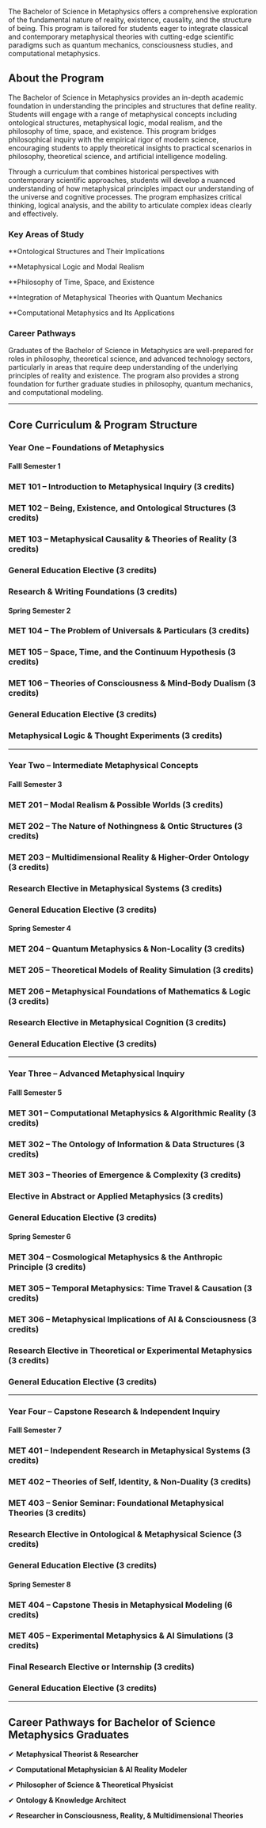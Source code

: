 The Bachelor of Science in Metaphysics offers a comprehensive exploration of the fundamental nature of reality, existence, causality, and the structure of being. This program is tailored for students eager to integrate classical and contemporary metaphysical theories with cutting-edge scientific paradigms such as quantum mechanics, consciousness studies, and computational metaphysics.

## **About the Program**

The Bachelor of Science in Metaphysics provides an in-depth academic foundation in understanding the principles and structures that define reality. Students will engage with a range of metaphysical concepts including ontological structures, metaphysical logic, modal realism, and the philosophy of time, space, and existence. This program bridges philosophical inquiry with the empirical rigor of modern science, encouraging students to apply theoretical insights to practical scenarios in philosophy, theoretical science, and artificial intelligence modeling.

Through a curriculum that combines historical perspectives with contemporary scientific approaches, students will develop a nuanced understanding of how metaphysical principles impact our understanding of the universe and cognitive processes. The program emphasizes critical thinking, logical analysis, and the ability to articulate complex ideas clearly and effectively.

### **Key Areas of Study**

**Ontological Structures and Their Implications

**Metaphysical Logic and Modal Realism

**Philosophy of Time, Space, and Existence

**Integration of Metaphysical Theories with Quantum Mechanics

**Computational Metaphysics and Its Applications

### **Career Pathways**

Graduates of the Bachelor of Science in Metaphysics are well-prepared for roles in philosophy, theoretical science, and advanced technology sectors, particularly in areas that require deep understanding of the underlying principles of reality and existence. The program also provides a strong foundation for further graduate studies in philosophy, quantum mechanics, and computational modeling.

---

## **Core Curriculum & Program Structure**

### **Year One – Foundations of Metaphysics**

#### **Falll Semester 1**

### **MET 101** – Introduction to Metaphysical Inquiry (3 credits)

### **MET 102** – Being, Existence, and Ontological Structures (3 credits)

### **MET 103** – Metaphysical Causality & Theories of Reality (3 credits)

### **General Education Elective** (3 credits)

### **Research & Writing Foundations** (3 credits)

#### **Spring Semester 2**

### **MET 104** – The Problem of Universals & Particulars (3 credits)

### **MET 105** – Space, Time, and the Continuum Hypothesis (3 credits)

### **MET 106** – Theories of Consciousness & Mind-Body Dualism (3 credits)

### **General Education Elective** (3 credits)

### **Metaphysical Logic & Thought Experiments (3 credits)**

---

### **Year Two – Intermediate Metaphysical Concepts**

#### **Falll Semester 3**

### **MET 201** – Modal Realism & Possible Worlds (3 credits)

### **MET 202** – The Nature of Nothingness & Ontic Structures (3 credits)

### **MET 203** – Multidimensional Reality & Higher-Order Ontology (3 credits)

### **Research Elective in Metaphysical Systems** (3 credits)

### **General Education Elective** (3 credits)

#### **Spring Semester 4**

### **MET 204** – Quantum Metaphysics & Non-Locality (3 credits)

### **MET 205** – Theoretical Models of Reality Simulation (3 credits)

### **MET 206** – Metaphysical Foundations of Mathematics & Logic (3 credits)

### **Research Elective in Metaphysical Cognition** (3 credits)

### **General Education Elective** (3 credits)

---

### **Year Three – Advanced Metaphysical Inquiry**

#### **Falll Semester 5**

### **MET 301** – Computational Metaphysics & Algorithmic Reality (3 credits)

### **MET 302** – The Ontology of Information & Data Structures (3 credits)

### **MET 303** – Theories of Emergence & Complexity (3 credits)

### **Elective in Abstract or Applied Metaphysics** (3 credits)

### **General Education Elective** (3 credits)

#### **Spring Semester 6**

### **MET 304** – Cosmological Metaphysics & the Anthropic Principle (3 credits)

### **MET 305** – Temporal Metaphysics: Time Travel & Causation (3 credits)

### **MET 306** – Metaphysical Implications of AI & Consciousness (3 credits)

### **Research Elective in Theoretical or Experimental Metaphysics** (3 credits)

### **General Education Elective** (3 credits)

---

### **Year Four – Capstone Research & Independent Inquiry**

#### **Falll Semester 7**

### **MET 401** – Independent Research in Metaphysical Systems (3 credits)

### **MET 402** – Theories of Self, Identity, & Non-Duality (3 credits)

### **MET 403** – Senior Seminar: Foundational Metaphysical Theories (3 credits)

### **Research Elective in Ontological & Metaphysical Science** (3 credits)

### **General Education Elective** (3 credits)

#### **Spring Semester 8**

### **MET 404** – Capstone Thesis in Metaphysical Modeling (6 credits)

### **MET 405** – Experimental Metaphysics & AI Simulations (3 credits)

### **Final Research Elective or Internship** (3 credits)

### **General Education Elective** (3 credits)

---

## **Career Pathways for Bachelor of Science Metaphysics Graduates**

✔ **Metaphysical Theorist & Researcher**

✔ **Computational Metaphysician & AI Reality Modeler**

✔ **Philosopher of Science & Theoretical Physicist**

✔ **Ontology & Knowledge Architect**

✔ **Researcher in Consciousness, Reality, & Multidimensional Theories**